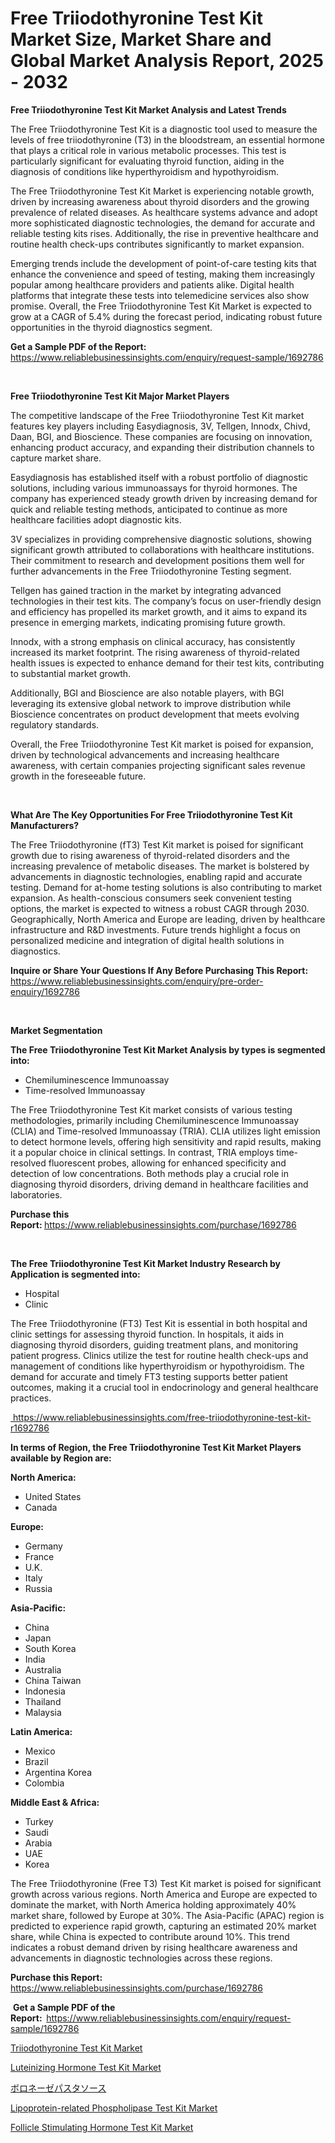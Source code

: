 <p><h1>Free Triiodothyronine Test Kit Market Size, Market Share and Global Market Analysis Report, 2025 - 2032</h1></p><p><strong>Free Triiodothyronine Test Kit Market Analysis and Latest Trends</strong></p>
<p><p>The Free Triiodothyronine Test Kit is a diagnostic tool used to measure the levels of free triiodothyronine (T3) in the bloodstream, an essential hormone that plays a critical role in various metabolic processes. This test is particularly significant for evaluating thyroid function, aiding in the diagnosis of conditions like hyperthyroidism and hypothyroidism.</p><p>The Free Triiodothyronine Test Kit Market is experiencing notable growth, driven by increasing awareness about thyroid disorders and the growing prevalence of related diseases. As healthcare systems advance and adopt more sophisticated diagnostic technologies, the demand for accurate and reliable testing kits rises. Additionally, the rise in preventive healthcare and routine health check-ups contributes significantly to market expansion.</p><p>Emerging trends include the development of point-of-care testing kits that enhance the convenience and speed of testing, making them increasingly popular among healthcare providers and patients alike. Digital health platforms that integrate these tests into telemedicine services also show promise. Overall, the Free Triiodothyronine Test Kit Market is expected to grow at a CAGR of 5.4% during the forecast period, indicating robust future opportunities in the thyroid diagnostics segment.</p></p>
<p><strong>Get a Sample PDF of the Report:&nbsp;</strong> <a href="https://www.reliablebusinessinsights.com/enquiry/request-sample/1692786?utm_campaign=101&utm_medium=2&utm_source=Github&utm_content=ia&utm_term=27032025&utm_id=free-triiodothyronine-test-kit">https://www.reliablebusinessinsights.com/enquiry/request-sample/1692786</a></p>
<p>&nbsp;</p>
<p><strong>Free Triiodothyronine Test Kit Major Market Players</strong></p>
<p><p>The competitive landscape of the Free Triiodothyronine Test Kit market features key players including Easydiagnosis, 3V, Tellgen, Innodx, Chivd, Daan, BGI, and Bioscience. These companies are focusing on innovation, enhancing product accuracy, and expanding their distribution channels to capture market share.</p><p>Easydiagnosis has established itself with a robust portfolio of diagnostic solutions, including various immunoassays for thyroid hormones. The company has experienced steady growth driven by increasing demand for quick and reliable testing methods, anticipated to continue as more healthcare facilities adopt diagnostic kits.</p><p>3V specializes in providing comprehensive diagnostic solutions, showing significant growth attributed to collaborations with healthcare institutions. Their commitment to research and development positions them well for further advancements in the Free Triiodothyronine Testing segment.</p><p>Tellgen has gained traction in the market by integrating advanced technologies in their test kits. The company’s focus on user-friendly design and efficiency has propelled its market growth, and it aims to expand its presence in emerging markets, indicating promising future growth.</p><p>Innodx, with a strong emphasis on clinical accuracy, has consistently increased its market footprint. The rising awareness of thyroid-related health issues is expected to enhance demand for their test kits, contributing to substantial market growth.</p><p>Additionally, BGI and Bioscience are also notable players, with BGI leveraging its extensive global network to improve distribution while Bioscience concentrates on product development that meets evolving regulatory standards.</p><p>Overall, the Free Triiodothyronine Test Kit market is poised for expansion, driven by technological advancements and increasing healthcare awareness, with certain companies projecting significant sales revenue growth in the foreseeable future.</p></p>
<p>&nbsp;</p>
<p><strong>What Are The Key Opportunities For Free Triiodothyronine Test Kit Manufacturers?</strong></p>
<p><p>The Free Triiodothyronine (fT3) Test Kit market is poised for significant growth due to rising awareness of thyroid-related disorders and the increasing prevalence of metabolic diseases. The market is bolstered by advancements in diagnostic technologies, enabling rapid and accurate testing. Demand for at-home testing solutions is also contributing to market expansion. As health-conscious consumers seek convenient testing options, the market is expected to witness a robust CAGR through 2030. Geographically, North America and Europe are leading, driven by healthcare infrastructure and R&D investments. Future trends highlight a focus on personalized medicine and integration of digital health solutions in diagnostics.</p></p>
<p><strong>Inquire or Share Your Questions If Any Before Purchasing This Report:</strong> <a href="https://www.reliablebusinessinsights.com/enquiry/pre-order-enquiry/1692786?utm_campaign=101&utm_medium=2&utm_source=Github&utm_content=ia&utm_term=27032025&utm_id=free-triiodothyronine-test-kit">https://www.reliablebusinessinsights.com/enquiry/pre-order-enquiry/1692786</a></p>
<p>&nbsp;</p>
<p><strong>Market Segmentation</strong></p>
<p><strong>The Free Triiodothyronine Test Kit Market Analysis by types is segmented into:</strong></p>
<p><ul><li>Chemiluminescence Immunoassay</li><li>Time-resolved Immunoassay</li></ul></p>
<p><p>The Free Triiodothyronine Test Kit market consists of various testing methodologies, primarily including Chemiluminescence Immunoassay (CLIA) and Time-resolved Immunoassay (TRIA). CLIA utilizes light emission to detect hormone levels, offering high sensitivity and rapid results, making it a popular choice in clinical settings. In contrast, TRIA employs time-resolved fluorescent probes, allowing for enhanced specificity and detection of low concentrations. Both methods play a crucial role in diagnosing thyroid disorders, driving demand in healthcare facilities and laboratories.</p></p>
<p><strong>Purchase this Report:&nbsp;</strong><a href="https://www.reliablebusinessinsights.com/purchase/1692786?utm_campaign=101&utm_medium=2&utm_source=Github&utm_content=ia&utm_term=27032025&utm_id=free-triiodothyronine-test-kit">https://www.reliablebusinessinsights.com/purchase/1692786</a></p>
<p>&nbsp;</p>
<p><strong>The Free Triiodothyronine Test Kit Market Industry Research by Application is segmented into:</strong></p>
<p><ul><li>Hospital</li><li>Clinic</li></ul></p>
<p><p>The Free Triiodothyronine (FT3) Test Kit is essential in both hospital and clinic settings for assessing thyroid function. In hospitals, it aids in diagnosing thyroid disorders, guiding treatment plans, and monitoring patient progress. Clinics utilize the test for routine health check-ups and management of conditions like hyperthyroidism or hypothyroidism. The demand for accurate and timely FT3 testing supports better patient outcomes, making it a crucial tool in endocrinology and general healthcare practices.</p></p>
<p><a href="https://www.reliablebusinessinsights.com/free-triiodothyronine-test-kit-r1692786?utm_campaign=101&utm_medium=2&utm_source=Github&utm_content=ia&utm_term=27032025&utm_id=free-triiodothyronine-test-kit">&nbsp;https://www.reliablebusinessinsights.com/free-triiodothyronine-test-kit-r1692786</a></p>
<p><strong>In terms of Region, the Free Triiodothyronine Test Kit Market Players available by Region are:</strong></p>
<p>
    <p> <strong> North America: </strong>
        <ul>
            <li>United States</li>
            <li>Canada</li>
        </ul>
        </p> 
    <p> <strong> Europe: </strong>
        <ul>
            <li>Germany</li>
            <li>France</li>
            <li>U.K.</li>
            <li>Italy</li>
            <li>Russia</li>
        </ul>
        </p> 
    <p> <strong> Asia-Pacific: </strong>
        <ul>
            <li>China</li>
            <li>Japan</li>
            <li>South Korea</li>
            <li>India</li>
            <li>Australia</li>
            <li>China Taiwan</li>
            <li>Indonesia</li>
            <li>Thailand</li>
            <li>Malaysia</li>
        </ul>
        </p> 
    <p> <strong> Latin America: </strong>
        <ul>
            <li>Mexico</li>
            <li>Brazil</li>
            <li>Argentina Korea</li>
            <li>Colombia</li>
        </ul>
        </p> 
    <p> <strong> Middle East & Africa: </strong>
        <ul>
            <li>Turkey</li>
            <li>Saudi</li>
            <li>Arabia</li>
            <li>UAE</li>
            <li>Korea</li>
        </ul>
    </p>
    </p>
<p><p>The Free Triiodothyronine (Free T3) Test Kit market is poised for significant growth across various regions. North America and Europe are expected to dominate the market, with North America holding approximately 40% market share, followed by Europe at 30%. The Asia-Pacific (APAC) region is predicted to experience rapid growth, capturing an estimated 20% market share, while China is expected to contribute around 10%. This trend indicates a robust demand driven by rising healthcare awareness and advancements in diagnostic technologies across these regions.</p></p>
<p><strong>Purchase this Report: </strong><a href="https://www.reliablebusinessinsights.com/purchase/1692786?utm_campaign=101&utm_medium=2&utm_source=Github&utm_content=ia&utm_term=27032025&utm_id=free-triiodothyronine-test-kit">https://www.reliablebusinessinsights.com/purchase/1692786</a></p>
<p>&nbsp;<strong>Get a Sample PDF of the Report:&nbsp;&nbsp;</strong><a href="https://www.reliablebusinessinsights.com/enquiry/request-sample/1692786?utm_campaign=101&utm_medium=2&utm_source=Github&utm_content=ia&utm_term=27032025&utm_id=free-triiodothyronine-test-kit">https://www.reliablebusinessinsights.com/enquiry/request-sample/1692786</a></p>
<p><strong></strong></p>
<p><p><a href="https://github.com/messonmengen75/Market-Research-Report-List-1/blob/main/triiodothyronine-test-kit-market.md?utm_campaign=101&utm_medium=2&utm_source=Github&utm_content=ia&utm_term=27032025&utm_id=free-triiodothyronine-test-kit">Triiodothyronine Test Kit Market</a></p><p><a href="https://github.com/bocksovers0r/Market-Research-Report-List-1/blob/main/luteinizing-hormone-test-kit-market.md?utm_campaign=101&utm_medium=2&utm_source=Github&utm_content=ia&utm_term=27032025&utm_id=free-triiodothyronine-test-kit">Luteinizing Hormone Test Kit Market</a></p><p><a href="https://github.com/lababdou/Market-Research-Report-List-7/blob/main/420652249525.md?utm_campaign=101&utm_medium=2&utm_source=Github&utm_content=ia&utm_term=27032025&utm_id=free-triiodothyronine-test-kit">ボロネーゼパスタソース</a></p><p><a href="https://github.com/saimntamiki/Market-Research-Report-List-1/blob/main/lipoprotein-related-phospholipase-test-kit-market.md?utm_campaign=101&utm_medium=2&utm_source=Github&utm_content=ia&utm_term=27032025&utm_id=free-triiodothyronine-test-kit">Lipoprotein-related Phospholipase Test Kit Market</a></p><p><a href="https://github.com/skoppmerlib9/Market-Research-Report-List-1/blob/main/follicle-stimulating-hormone-test-kit-market.md?utm_campaign=101&utm_medium=2&utm_source=Github&utm_content=ia&utm_term=27032025&utm_id=free-triiodothyronine-test-kit">Follicle Stimulating Hormone Test Kit Market</a></p></p>